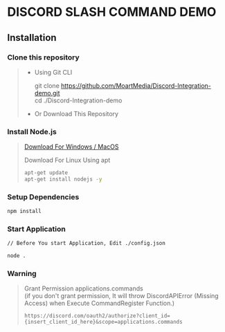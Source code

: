 # DISCORD SLASH COMMAND DEMO

## Installation

### Clone this repository

> - Using Git CLI  
>
>
>   git clone <https://github.com/MoartMedia/Discord-Integration-demo.git>  
>   cd ./Discord-Integration-demo  
>  
> - Or Download This Repository  

### Install Node.js

> [Download For Windows / MacOS](https://nodejs.org/en/download/)  
>
> Download For Linux Using apt
>
> ```bash
> apt-get update
> apt-get install nodejs -y
> ```

### Setup Dependencies

```bash
npm install
```  

### Start Application

```bash
// Before You start Application, Edit ./config.json  

node .
```

### Warning

> Grant Permission applications.commands  
> (if you don't grant permission, It will throw DiscordAPIError (Missing Access) when Execute CommandRegister Function.)  
> 
> `https://discord.com/oauth2/authorize?client_id={insert_client_id_here}&scope=applications.commands`
